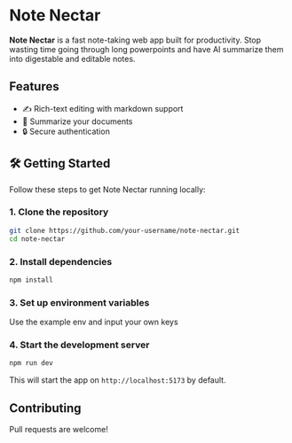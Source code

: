 # Note Nectar

**Note Nectar** is a fast note-taking web app built for productivity. Stop wasting time going through long powerpoints and have AI summarize them into digestable and editable notes.

## Features

- ✍️ Rich-text editing with markdown support  
- 🧠 Summarize your documents
- 🔒 Secure authentication

## 🛠 Getting Started

Follow these steps to get Note Nectar running locally:

### 1. Clone the repository

```bash
git clone https://github.com/your-username/note-nectar.git
cd note-nectar
```

### 2. Install dependencies

```bash
npm install
```

### 3. Set up environment variables

Use the example env and input your own keys

### 4. Start the development server

```bash
npm run dev
```

This will start the app on `http://localhost:5173` by default.


## Contributing

Pull requests are welcome!

